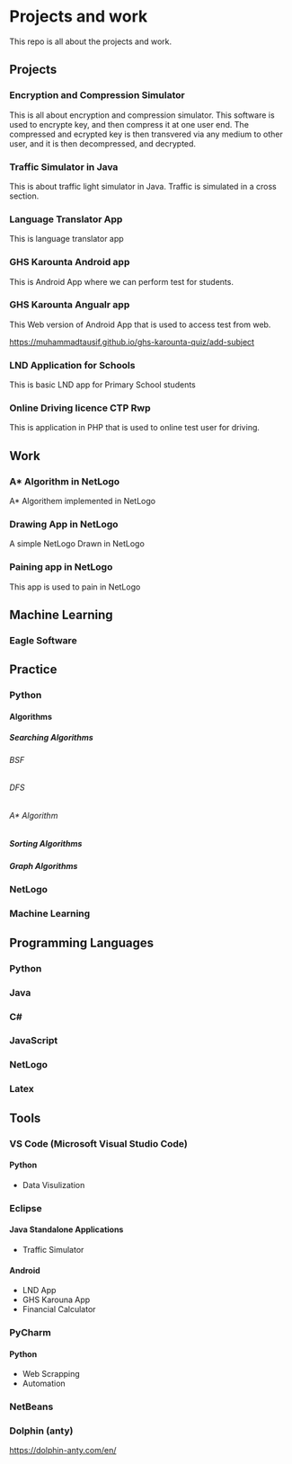 # Projects and work
This repo is all about the projects and work.

## Projects

### Encryption and Compression Simulator

This is all about encryption and compression simulator. This software is used to encrypte key, and then compress it at one user end. The compressed and ecrypted key is then transvered via any medium to other user, and it is then decompressed, and decrypted.

### Traffic Simulator in Java

This is about traffic light simulator in Java. Traffic is simulated in a cross section.

### Language Translator App

This is language translator app

### GHS Karounta Android app

This is Android App where we can perform test for students.


### GHS Karounta Angualr app
This Web version of Android App that is used to access test from web.

https://muhammadtausif.github.io/ghs-karounta-quiz/add-subject

### LND Application for Schools
This is basic LND app for Primary School students

### Online Driving licence CTP Rwp
This is application in PHP that is used to online test user for driving.

## Work

### A* Algorithm in NetLogo
A* Algorithem implemented in NetLogo

### Drawing App in NetLogo
A simple NetLogo Drawn in NetLogo

### Paining app in NetLogo
This app is used to pain in NetLogo

## Machine Learning

### Eagle Software

## Practice

### Python

#### Algorithms

##### Searching Algorithms

###### BSF

###### DFS

###### A* Algorithm

##### Sorting Algorithms

##### Graph Algorithms




### NetLogo

### Machine Learning

## Programming Languages

### Python

### Java

### C#

### JavaScript

### NetLogo

### Latex


## Tools

### VS Code (Microsoft Visual Studio Code)
#### Python
- Data Visulization

  
### Eclipse 
#### Java Standalone Applications
- Traffic Simulator
#### Android
- LND App
- GHS Karouna App
- Financial Calculator

### PyCharm
#### Python
- Web Scrapping
- Automation

  

### NetBeans 

### Dolphin (anty)

https://dolphin-anty.com/en/
